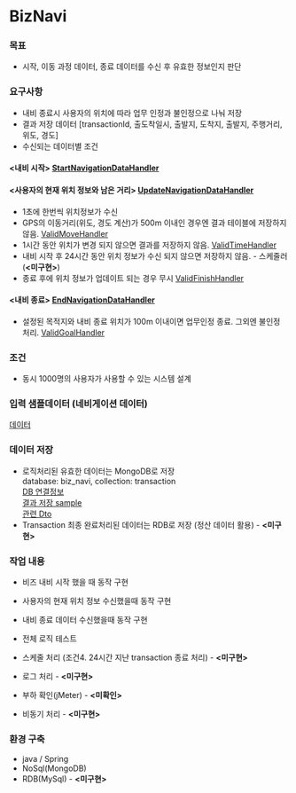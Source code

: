 # BizNavi

### 목표
- 시작, 이동 과정 데이터, 종료 데이터를 수신 후 유효한 정보인지 판단

### 요구사항
- 내비 종료시 사용자의 위치에 따라 업무 인정과 불인정으로 나눠 저장
- 결과 저장 데이터 [transactionId, 출도착일시, 출발지, 도착지, 출발지, 주행거리, 위도, 경도]
- 수신되는 데이터별 조건
#### <내비 시작> [StartNavigationDataHandler](./src/main/java/com/mook1594/biznavi/transactions/handler/data/StartNavigationDataHandler.java)
    
#### <사용자의 현재 위치 정보와 남은 거리> [UpdateNavigationDataHandler](./src/main/java/com/mook1594/biznavi/transactions/handler/data/UpdateNavigationDataHandler.java)
  - 1초에 한번씩 위치정보가 수신
  - GPS의 이동거리(위도, 경도 계산)가 500m 이내인 경우엔 결과 테이블에 저장하지 않음. [ValidMoveHandler](./src/main/java/com/mook1594/biznavi/transactions/handler/valid/ValidMoveHandler.java)
  - 1시간 동안 위치가 변경 되지 않으면 결과를 저장하지 않음. [ValidTimeHandler](./src/main/java/com/mook1594/biznavi/transactions/handler/valid/ValidTimeHandler.java)
  - 내비 시작 후 24시간 동안 위치 정보가 수신 되지 않으면 저장하지 않음. - 스케줄러 (**<미구현>**)
  - 종료 후에 위치 정보가 업데이트 되는 경우 무시 [ValidFinishHandler](./src/main/java/com/mook1594/biznavi/transactions/handler/valid/ValidTimeHandler.java)
  
#### <내비 종료> [EndNavigationDataHandler](./src/main/java/com/mook1594/biznavi/transactions/handler/data/EndNavigationDataHandler.java)
  - 설정된 목적지와 내비 종료 위치가 100m 이내이면 업무인정 종료. 그외엔 불인정 처리. [ValidGoalHandler](./src/main/java/com/mook1594/biznavi/transactions/handler/valid/ValidGoalHandler.java)

### 조건
- 동시 1000명의 사용자가 사용할 수 있는 시스템 설계

### 입력 샘플데이터 (네비게이션 데이터)
[데이터](./src/test/resources/SampleDataTest.json)

### 데이터 저장
- 로직처리된 유효한 데이터는 MongoDB로 저장   
    database: biz_navi, collection: transaction  
    [DB 연결정보](./src/main/resources/application.properties)  
    [결과 저장 sample](./src/test/resources/ResultData.json)    
    [관련 Dto](./src/main/java/com/mook1594/biznavi/transactions/dto/TransactionDto.java)
- Transaction 최종 완료처리된 데이터는 RDB로 저장 (정산 데이터 활용) - **<미구현>**
    
### 작업 내용 
- 비즈 내비 시작 했을 때 동작 구현 
- 사용자의 현재 위치 정보 수신했을때 동작 구현
- 내비 종료 데이터 수신했을때 동작 구현 
- 전체 로직 테스트

- 스케줄 처리 (조건4. 24시간 지난 transaction 종료 처리) - **<미구현>**
- 로그 처리 - **<미구현>**
- 부하 확인(jMeter)  - **<미확인>**
- 비동기 처리 - **<미구현>**

### 환경 구축
- java / Spring
- NoSql(MongoDB)
- RDB(MySql) - **<미구현>**



